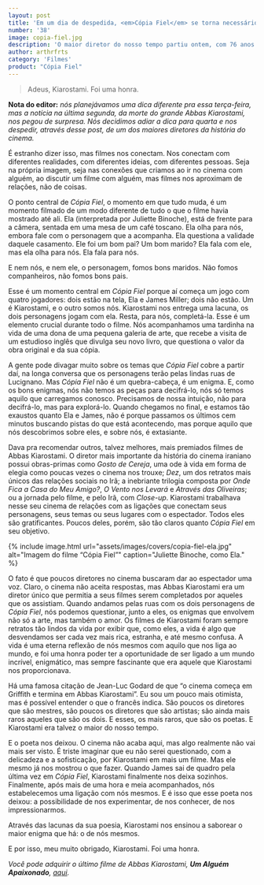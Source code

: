 ```yaml
---
layout: post
title: 'Em um dia de despedida, <em>Cópia Fiel</em> se torna necessário'
number: '38'
image: copia-fiel.jpg
description: 'O maior diretor do nosso tempo partiu ontem, com 76 anos. Esse é um post com uma dica, mas na verdade é uma despedida.'
author: arthrfrts
category: 'Filmes'
product: "Cópia Fiel"
---
```


> Adeus, Kiarostami. Foi uma honra.

**Nota do editor:** _nós planejávamos uma dica diferente pra essa terça-feira, mas a notícia na última segunda, da morte do grande Abbas Kiarostami, nos pegou de surpresa. Nós decidimos adiar a dica para quarta e nos despedir, através desse post, de um dos maiores diretores da história do cinema._

É estranho dizer isso, mas filmes nos conectam. Nos conectam com diferentes realidades, com diferentes ideias, com diferentes pessoas. Seja na própria imagem, seja nas conexões que criamos ao ir no cinema com alguém, ao discutir um filme com alguém, mas filmes nos aproximam de relações, não de coisas.

O ponto central de _Cópia Fiel_, o momento em que tudo muda, é um momento filmado de um modo diferente de tudo o que o filme havia mostrado até ali. Ela (interpretada por Juliette Binoche), está de frente para a câmera, sentada em uma mesa de um café toscano. Ela olha para nós, embora fale com o personagem que a acompanha. Ela questiona a validade daquele casamento. Ele foi um bom pai? Um bom marido? Ela fala com ele, mas ela olha para nós. Ela fala para nós.

E nem nós, e nem ele, o personagem, fomos bons maridos. Não fomos companheiros, não fomos bons pais.

Esse é um momento central em _Cópia Fiel_ porque aí começa um jogo com quatro jogadores: dois estão na tela, Ela e James Miller; dois não estão. Um é Kiarostami, e o outro somos nós. Kiarostami nos entrega uma lacuna, os dois personagens jogam com ela. Resta, para nós, completá-la. Esse é um elemento crucial durante todo o filme. Nós acompanhamos uma tardinha na vida de uma dona de uma pequena galeria de arte, que recebe a visita de um estudioso inglês que divulga seu novo livro, que questiona o valor da obra original e da sua cópia.

A gente pode divagar muito sobre os temas que _Cópia Fiel_ cobre a partir daí, na longa conversa que os personagens terão pelas lindas ruas de Lucignano. Mas _Cópia Fiel_ não é um quebra-cabeça, é um enigma. E, como os bons enigmas, nós não temos as peças para decifrá-lo, nós só temos aquilo que carregamos conosco. Precisamos de nossa intuição, não para decifrá-lo, mas para explorá-lo. Quando chegamos no final, e estamos tão exaustos quanto Ela e James, não é porque passamos os últimos cem minutos buscando pistas do que está acontecendo, mas porque aquilo que nós descobrimos sobre eles, e sobre nós, é extasiante.

Dava pra recomendar outros, talvez melhores, mais premiados filmes de Abbas Kiarostami. O diretor mais importante da história do cinema iraniano possui obras-primas como _Gosto de Cereja_, uma ode à vida em forma de elegia como poucas vezes o cinema nos trouxe; _Dez_, um dos retratos mais únicos das relações sociais no Irã; a inebriante trilogia composta por _Onde Fica a Casa do Meu Amigo?_, _O Vento nos Levará_ e _Através das Oliveiras_; ou a jornada pelo filme, e pelo Irã, com _Close-up_. Kiarostami trabalhava nesse seu cinema de relações com as ligações que conectam seus personagens, seus temas ou seus lugares com o espectador. Todos eles são gratificantes. Poucos deles, porém, são tão claros quanto _Cópia Fiel_ em seu objetivo.

{% include image.html url="assets/images/covers/copia-fiel-ela.jpg" alt="Imagem do filme “Cópia Fiel”" caption="Juliette Binoche, como Ela." %}

O fato é que poucos diretores no cinema buscaram dar ao espectador uma voz. Claro, o cinema não aceita respostas, mas Abbas Kiarostami era um diretor único que permitia a seus filmes serem completados por aqueles que os assistiam. Quando andamos pelas ruas com os dois personagens de _Cópia Fiel_, nós podemos questionar, junto a eles, os enigmas que envolvem não só a arte, mas também o amor. Os filmes de Kiarostami foram sempre retratos tão lindos da vida por exibir que, como eles, a vida é algo que desvendamos ser cada vez mais rica, estranha, e até mesmo confusa. A vida é uma eterna reflexão de nós mesmos com aquilo que nos liga ao mundo, e foi uma honra poder ter a oportunidade de ser ligado a um mundo incrível, enigmático, mas sempre fascinante que era aquele que Kiarostami nos proporcionava.

Há uma famosa citação de Jean-Luc Godard de que “o cinema começa em Griffith e termina em Abbas Kiarostami”. Eu sou um pouco mais otimista, mas é possível entender o que o francês indica. São poucos os diretores que são mestres, são poucos os diretores que são artistas; são ainda mais raros aqueles que são os dois. E esses, os mais raros, que são os poetas. E Kiarostami era talvez o maior do nosso tempo.

E o poeta nos deixou. O cinema não acaba aqui, mas algo realmente não vai mais ser visto. É triste imaginar que eu não serei questionado, com a delicadeza e a sofisticação, por Kiarostami em mais um filme. Mas ele mesmo já nos mostrou o que fazer. Quando James sai de quadro pela última vez em _Cópia Fiel_, Kiarostami finalmente nos deixa sozinhos. Finalmente, após mais de uma hora e meia acompanhados, nós estabelecemos uma ligação com nós mesmos. E é isso que esse poeta nos deixou: a possibilidade de nos experimentar, de nos conhecer, de nos impressionarmos.

Através das lacunas da sua poesia, Kiarostami nos ensinou a saborear o maior enigma que há: o de nós mesmos.

E por isso, meu muito obrigado, Kiarostami. Foi uma honra.

_Você pode adquirir o último filme de Abbas Kiarostami, **Um Alguém Apaixonado**, [aqui](https://redir.lomadee.com/s/54b70dea)._
